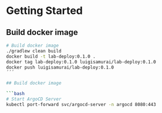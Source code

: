 # Getting Started

## Build docker image

```bash
# Build docker image
./gradlew clean build
docker build -t lab-deploy:0.1.0 .
docker tag lab-deploy:0.1.0 luigisamurai/lab-deploy:0.1.0
docker push luigisamurai/lab-deploy:0.1.0
´´´

## Build docker image

```bash
# Start ArgoCD Server
kubectl port-forward svc/argocd-server -n argocd 8080:443
```